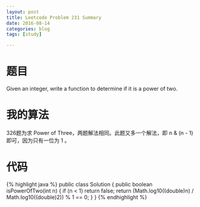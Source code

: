 ```yaml
---
layout: post
title: Leetcode Problem 231 Summary
date: 2016-08-14
categories: blog
tags: [study]

---
```


# 题目

Given an integer, write a function to determine if it is a power of two.

# 我的算法

326题为求 Power of Three，两题解法相同。此题又多一个解法，即 n & (n - 1) 即可，因为只有一位为 1 。

# 代码

{% highlight java %}
public class Solution {
    public boolean isPowerOfTwo(int n) {
        if (n < 1) return false;
        return (Math.log10((double)n) / Math.log10((double)2)) % 1 == 0;
    }
}
{% endhighlight %}